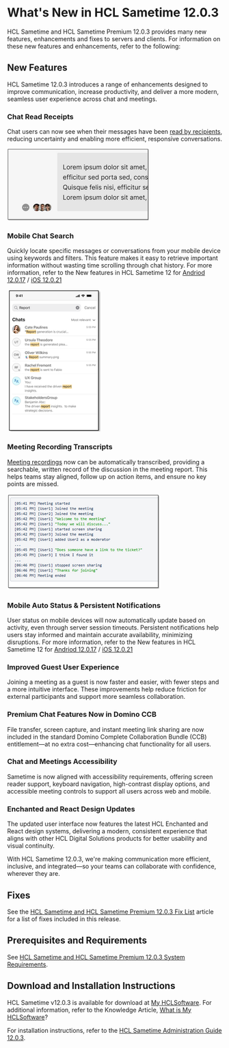 # What's New in HCL Sametime 12.0.3

HCL Sametime and HCL Sametime Premium 12.0.3 provides many new features, enhancements and fixes to servers and clients. 
For information on these new features and enhancements, refer to the following:

## New Features

HCL Sametime 12.0.3 introduces a range of enhancements designed to improve communication, increase productivity, and deliver a more modern, seamless user experience across chat and meetings.

### Chat Read Receipts

Chat users can now see when their messages have been [read by recipients](chat_read_receipts.md), reducing uncertainty and enabling more efficient, responsive conversations.

![](Images/chat-read-receipts.png)

### Mobile Chat Search

Quickly locate specific messages or conversations from your mobile device using keywords and filters. This feature makes it easy to retrieve important information without wasting time scrolling through chat history.    For more information, refer to the New features in HCL Sametime 12 for [Andriod 12.0.17](https://help.hcl-software.com/sametime/12.0/android/c_whats_new.html) / [iOS 12.0.21](https://help.hcl-software.com/sametime/12.0/ios/c_whats_new.html)

![](Images/mobile-chat-search.png)

### Meeting Recording Transcripts

[Meeting recordings](meeting_transcripts.md) now can be automatically transcribed, providing a searchable, written record of the discussion in the meeting report. This helps teams stay aligned, follow up on action items, and ensure no key points are missed.

![](Images/meeting-recording-transcript.png)

### Mobile Auto Status & Persistent Notifications

User status on mobile devices will now automatically update based on activity, even through server session timeouts. Persistent notifications help users stay informed and maintain accurate availability, minimizing disruptions.  For more information, refer to the New features in HCL Sametime 12 for [Andriod 12.0.17](https://help.hcl-software.com/sametime/12.0/android/c_whats_new.html) / [iOS 12.0.21](https://help.hcl-software.com/sametime/12.0/ios/c_whats_new.html) 

### Improved Guest User Experience

Joining a meeting as a guest is now faster and easier, with fewer steps and a more intuitive interface. These improvements help reduce friction for external participants and support more seamless collaboration.

### Premium Chat Features Now in Domino CCB

File transfer, screen capture, and instant meeting link sharing are now included in the standard Domino Complete Collaboration Bundle (CCB) entitlement—at no extra cost—enhancing chat functionality for all users.

### Chat and Meetings Accessibility

Sametime is now aligned with accessibility requirements, offering screen reader support, keyboard navigation, high-contrast display options, and accessible meeting controls to support all users across web and mobile.

### Enchanted and React Design Updates

The updated user interface now features the latest HCL Enchanted and React design systems, delivering a modern, consistent experience that aligns with other HCL Digital Solutions products for better usability and visual continuity.

With HCL Sametime 12.0.3, we're making communication more efficient, inclusive, and integrated—so your teams can collaborate with confidence, wherever they are.

## Fixes

See the [HCL Sametime and HCL Sametime Premium 12.0.3 Fix List](https://support.hcltechsw.com/csm?id=kb_article&sysparm_article=KB0121688) article for a list of fixes included in this release. 

## Prerequisites and Requirements 

See [HCL Sametime and HCL Sametime Premium 12.0.3 System Requirements](https://support.hcltechsw.com/csm?id=kb_article&sysparm_article=KB0121489).

## Download and Installation Instructions

HCL Sametime v12.0.3 is available for download at [My HCLSoftware](https://my.hcltechsw.com/). For additional information, refer to the Knowledge Article, [What is My HCLSoftware](https://support.hcl-software.com/csm?id=kb_article&sysparm_article=KB0109011)? 

For installation instructions, refer to the [HCL Sametime Administration Guide 12.0.3](https://opensource.hcltechsw.com/sametime-doc/v1203/admin/installation_sametime.html).
